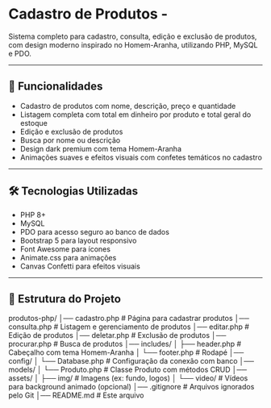 # Cadastro de Produtos - 
Sistema completo para cadastro, consulta, edição e exclusão de produtos, com design moderno inspirado no Homem-Aranha, utilizando PHP, MySQL e PDO.

---

## 🚀 Funcionalidades

- Cadastro de produtos com nome, descrição, preço e quantidade
- Listagem completa com total em dinheiro por produto e total geral do estoque
- Edição e exclusão de produtos
- Busca por nome ou descrição
- Design dark premium com tema Homem-Aranha
- Animações suaves e efeitos visuais com confetes temáticos no cadastro

---

## 🛠 Tecnologias Utilizadas

- PHP 8+
- MySQL
- PDO para acesso seguro ao banco de dados
- Bootstrap 5 para layout responsivo
- Font Awesome para ícones
- Animate.css para animações
- Canvas Confetti para efeitos visuais

---

## 📁 Estrutura do Projeto

produtos-php/
│── cadastro.php # Página para cadastrar produtos
│── consulta.php # Listagem e gerenciamento de produtos
│── editar.php # Edição de produtos
│── deletar.php # Exclusão de produtos
│── procurar.php # Busca de produtos
│── includes/
│ ├── header.php # Cabeçalho com tema Homem-Aranha
│ └── footer.php # Rodapé
│── config/
│ └── Database.php # Configuração da conexão com banco
│── models/
│ └── Produto.php # Classe Produto com métodos CRUD
│── assets/
│ ├── img/ # Imagens (ex: fundo, logos)
│ └── video/ # Vídeos para background animado (opcional)
│── .gitignore # Arquivos ignorados pelo Git
│── README.md # Este arquivo